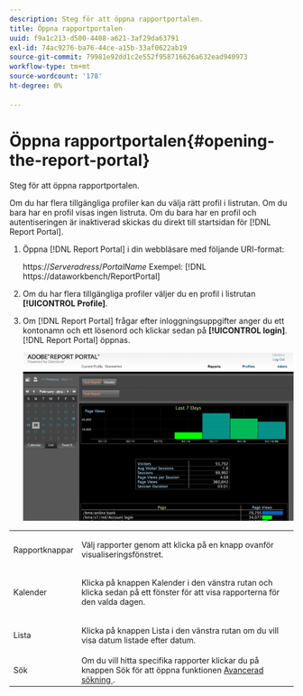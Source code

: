 ```yaml
---
description: Steg för att öppna rapportportalen.
title: Öppna rapportportalen
uuid: f9a1c213-d500-4408-a621-3af29da63791
exl-id: 74ac9276-ba76-44ce-a15b-33af0622ab19
source-git-commit: 79981e92dd1c2e552f958716626a632ead940973
workflow-type: tm+mt
source-wordcount: '178'
ht-degree: 0%

---
```


# Öppna rapportportalen{#opening-the-report-portal}

Steg för att öppna rapportportalen.

Om du har flera tillgängliga profiler kan du välja rätt profil i listrutan. Om du bara har en profil visas ingen listruta. Om du bara har en profil och autentiseringen är inaktiverad skickas du direkt till startsidan för [!DNL Report Portal].

1. Öppna [!DNL Report Portal] i din webbläsare med följande URI-format:

   https://*Serveradress*/*PortalName*
Exempel: [!DNL https://dataworkbench/ReportPortal]
1. Om du har flera tillgängliga profiler väljer du en profil i listrutan **[!UICONTROL Profile]**.
1. Om [!DNL Report Portal] frågar efter inloggningsuppgifter anger du ett kontonamn och ett lösenord och klickar sedan på **[!UICONTROL login]**. [!DNL Report Portal] öppnas.

   ![](assets/report_portal_home.png)

<table id="table_E68190C670684FA798B41702FC911827">
 <tbody>
  <tr>
   <td colname="col1"> Rapportknappar </td>
   <td colname="col2"> <p>Välj rapporter genom att klicka på en knapp ovanför visualiseringsfönstret. </p> </td>
  </tr>
  <tr>
   <td colname="col1"> Kalender </td>
   <td colname="col2"> <p>Klicka på knappen <span class="uicontrol"> Kalender </span> i den vänstra rutan och klicka sedan på ett fönster för att visa rapporterna för den valda dagen. </p> </td>
  </tr>
  <tr>
   <td colname="col1"> Lista </td>
   <td colname="col2"> <p>Klicka på knappen <span class="uicontrol"> Lista </span> i den vänstra rutan om du vill visa datum listade efter datum. </p> </td>
  </tr>
  <tr>
   <td colname="col1"> Sök </td>
   <td colname="col2"> Om du vill hitta specifika rapporter klickar du på knappen <span class="uicontrol"> Sök </span> för att öppna funktionen <a href="../../../home/c-rpt-oview/c-search-adv.md#concept-083b751e28b645ceaa4d9784d21f78ca"> Avancerad sökning </a>. </td>
  </tr>
 </tbody>
</table>
